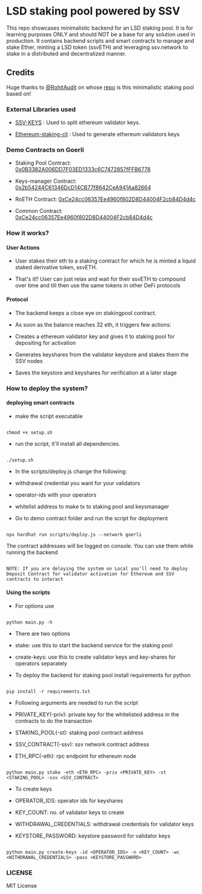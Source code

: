 # LSD staking pool powered by SSV

This repo showcases minimalistic backend for an LSD staking pool. It is for learning purposes ONLY and should NOT be a base for any solution used in production. It contains backend scripts and smart contracts to manage and stake Ether, minting a LSD token (ssvETH) and leveraging ssv.network to stake in a distributed and decentralized manner.

## Credits

Huge thanks to [@RohitAudit](https://github.com/RohitAudit) on whose [repo](https://github.com/RohitAudit/ssv-service) is this minimalistic staking pool based on!

### External Libraries used

- [SSV-KEYS](https://github.com/bloxapp/ssv-keys.git) : Used to split ethereum validator keys.

- [Ethereum-staking-cli](https://github.com/ethereum/staking-deposit-cli.git) : Used to generate ethereum validators keys

### Demo Contracts on Goerli

- Staking Pool Contract: [0x0B3382A006DD7F03ED1333c6C7472857fFFB6778](https://goerli.etherscan.io/address/0x0B3382A006DD7F03ED1333c6C7472857fFFB6778#code)

- Keys-manager Contract: [0x2b54244C61346DcD14CB77f8642CeA941Aa82664](https://goerli.etherscan.io/address/0x2b54244C61346DcD14CB77f8642CeA941Aa82664#code)

- RoETH Contract: [0xCe24cc06357Ee4960f802D8D44004F2cb84D4d4c](https://goerli.etherscan.io/address/0xCe24cc06357Ee4960f802D8D44004F2cb84D4d4c#code)

- Common Contract: [0xCe24cc06357Ee4960f802D8D44004F2cb84D4d4c](https://goerli.etherscan.io/address/0xCe24cc06357Ee4960f802D8D44004F2cb84D4d4c#code)

### How it works?

#### User Actions

- User stakes their eth to a staking contract for which he is minted a liquid staked derivative token, ssvETH.

- That's it!! User can just relax and wait for their ssvETH to compound over time and till then use the same tokens in other DeFi protocols

#### Protocol

- The backend keeps a close eye on stakingpool contract.

- As soon as the balance reaches 32 eth, it triggers few actions:

- Creates a ethereum validator key and gives it to staking pool for depositing for activation

- Generates keyshares from the validator keystore and stakes them the SSV nodes

- Saves the keystore and keyshares for verification at a later stage

### How to deploy the system?

#### deploying smart contracts

- make the script executable

```

chmod +x setup.sh

```

- run the script, it'll install all dependencies.

```

./setup.sh

```

- In the scripts/deploy.js change the following:

- withdrawal credential you want for your validators

- operator-ids with your operators

- whitelist address to make tx to staking pool and keysmanager

- Go to demo contract folder and run the script for deployment

```

npx hardhat run scripts/deploy.js --network goerli

```

The contract addresses will be logged on console. You can use them while running the backend

```

NOTE: If you are deloying the system on Local you'll need to deploy Deposit Contract for validator activation for Ethereum and SSV contracts to interact

```

#### Using the scripts

- For options use

```

python main.py -h

```

- There are two options

- stake: use this to start the backend service for the staking pool

- create-keys: use this to create validator keys and key-shares for operators separately

- To deploy the backend for staking pool install requirements for python

```

pip install -r requirements.txt

```

- Following arguments are needed to run the script

- PRIVATE_KEY(-priv): private key for the whitelisted address in the contracts to do the transaction

- STAKING_POOL(-st): staking pool contract address

- SSV_CONTRACT(-ssv): ssv network contract address

- ETH_RPC(-eth): rpc endpoint for ethereum node

```

python main.py stake -eth <ETH_RPC> -priv <PRIVATE_KEY> -st <STAKING_POOL> -ssv <SSV_CONTRACT>

```

- To create keys

- OPERATOR_IDS: operator ids for keyshares

- KEY_COUNT: no. of validator keys to create

- WITHDRAWAL_CREDENTIALS: withdrawal credentials for validator keys

- KEYSTORE_PASSWORD: keystore password for validator keys

```

python main.py create-keys -id <OPERATOR_IDS> -n <KEY_COUNT> -wc <WITHDRAWAL_CREDENTIALS> -pass <KEYSTORE_PASSWORD>

```

### LICENSE

MIT License

